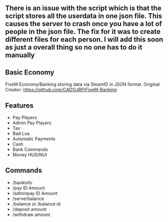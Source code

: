 ## There is an issue with the script which is that the script stores all the userdata in one json file. This causes the server to crash once you have a lot of people in the json file. The fix for it was to create different files for each person. **I will add this soon as just a overall thing so no one has to do it manually**

## Basic Economy
FiveM Economy/Banking storing data via SteamID in JSON format. Original Creator: https://github.com/CADOJRP/FiveM-Banking

## Features
* Pay Players
* Admin Pay Players
* Tax
* Bad Lua
* Automatic Payments
* Cash
* Bank Commands
* Money HUD/NUI

## Commands
* /bankinfo
* /pay ID Amount
* /adminpay ID Amount
* /serverbalance
* /balance or /balance id
* /deposit amount
* /withdraw amount
